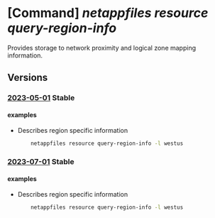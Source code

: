 # [Command] _netappfiles resource query-region-info_

Provides storage to network proximity and logical zone mapping information.

## Versions

### [2023-05-01](/Resources/mgmt-plane/L3N1YnNjcmlwdGlvbnMve30vcHJvdmlkZXJzL21pY3Jvc29mdC5uZXRhcHAvbG9jYXRpb25zL3t9L3JlZ2lvbmluZm8=/2023-05-01.xml) **Stable**

<!-- mgmt-plane /subscriptions/{}/providers/microsoft.netapp/locations/{}/regioninfo 2023-05-01 -->

#### examples

- Describes region specific information
    ```bash
        netappfiles resource query-region-info -l westus
    ```

### [2023-07-01](/Resources/mgmt-plane/L3N1YnNjcmlwdGlvbnMve30vcHJvdmlkZXJzL21pY3Jvc29mdC5uZXRhcHAvbG9jYXRpb25zL3t9L3JlZ2lvbmluZm8=/2023-07-01.xml) **Stable**

<!-- mgmt-plane /subscriptions/{}/providers/microsoft.netapp/locations/{}/regioninfo 2023-07-01 -->

#### examples

- Describes region specific information
    ```bash
        netappfiles resource query-region-info -l westus
    ```
